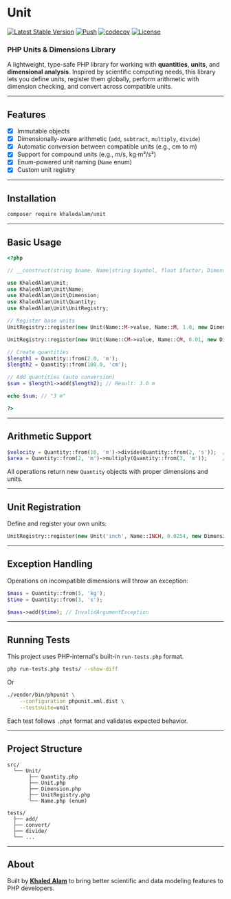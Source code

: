 # Unit

[![Latest Stable Version](https://poser.pugx.org/khaledalam/unit/v)](https://packagist.org/packages/KhaledAlam/Unit)
[![Push](https://github.com/KhaledAlam/Unit/actions/workflows/push.yml/badge.svg)](https://github.com/KhaledAlam/Unit/actions/workflows/push.yml)
[![codecov](https://codecov.io/gh/KhaledAlam/Unit/graph/badge.svg?token=4MIM2LRPRD)](https://codecov.io/gh/KhaledAlam/Unit)
[![License](https://poser.pugx.org/khaledalam/unit/license)](https://packagist.org/packages/khaledalam/unit)

### PHP Units & Dimensions Library

A lightweight, type-safe PHP library for working with **quantities**, **units**, and **dimensional analysis**. Inspired by scientific computing needs, this library lets you define units, register them globally, perform arithmetic with dimension checking, and convert across compatible units.

---

## Features

- [x] Immutable objects
- [x] Dimensionally-aware arithmetic (`add`, `subtract`, `multiply`, `divide`)
- [x] Automatic conversion between compatible units (e.g., cm to m)
- [x] Support for compound units (e.g., m/s, kg⋅m²/s²)
- [x] Enum-powered unit naming (`Name` enum)
- [x] Custom unit registry

---

## Installation

```bash
composer require khaledalam/unit
```

---

## Basic Usage

```php
<?php

// __construct(string $name, Name|string $symbol, float $factor, Dimension $dimension)

use KhaledAlam\Unit;
use KhaledAlam\Unit\Name;
use KhaledAlam\Unit\Dimension;
use KhaledAlam\Unit\Quantity;
use KhaledAlam\Unit\UnitRegistry;

// Register base units
UnitRegistry::register(new Unit(Name::M->value, Name::M, 1.0, new Dimension(['L' => 1])));

UnitRegistry::register(new Unit(Name::CM->value, Name::CM, 0.01, new Dimension(['L' => 1])));

// Create quantities
$length1 = Quantity::from(2.0, 'm');
$length2 = Quantity::from(100.0, 'cm');

// Add quantities (auto conversion)
$sum = $length1->add($length2); // Result: 3.0 m

echo $sum; // "3 m"

?>
```

---

## Arithmetic Support

```php
$velocity = Quantity::from(10, 'm')->divide(Quantity::from(2, 's'));  // 5 m/s
$area = Quantity::from(2, 'm')->multiply(Quantity::from(3, 'm'));     // 6 m²
```

All operations return new `Quantity` objects with proper dimensions and units.

---

## Unit Registration

Define and register your own units:

```php
UnitRegistry::register(new Unit('inch', Name::INCH, 0.0254, new Dimension(['L' => 1])));
```

---

## Exception Handling

Operations on incompatible dimensions will throw an exception:

```php
$mass = Quantity::from(5, 'kg');
$time = Quantity::from(3, 's');

$mass->add($time); // InvalidArgumentException
```

---

## Running Tests

This project uses PHP-internal's built-in `run-tests.php` format.

```bash
php run-tests.php tests/ --show-diff
```

Or 

```bash
./vendor/bin/phpunit \
    --configuration phpunit.xml.dist \
    --testsuite=unit
```

Each test follows `.phpt` format and validates expected behavior.

---

## Project Structure

```
src/
  └── Unit/
       ├── Quantity.php
       ├── Unit.php
       ├── Dimension.php
       ├── UnitRegistry.php
       └── Name.php (enum)

tests/
  ├── add/
  ├── convert/
  ├── divide/
  └── ...
```

---

## About

Built by **[Khaled Alam](https://khaledalam.net/)** to bring better scientific and data modeling features to PHP developers.

